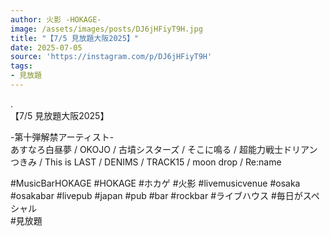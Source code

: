 ```yaml
---
author: 火影 -HOKAGE-
image: /assets/images/posts/DJ6jHFiyT9H.jpg
title: "【7/5 見放題大阪2025】"
date: 2025-07-05
source: 'https://instagram.com/p/DJ6jHFiyT9H'
tags:
- 見放題
---
```

.<br>
【7/5 見放題大阪2025】

-第十弾解禁アーティスト-<br>
あすなろ白昼夢 / OKOJO / 古墳シスターズ / そこに鳴る / 超能力戦士ドリアン<br>
つきみ / This is LAST / DENIMS / TRACK15 / moon drop / Re:name

#MusicBarHOKAGE #HOKAGE #ホカゲ #火影 #livemusicvenue #osaka #osakabar #livepub #japan #pub #bar #rockbar #ライブハウス #毎日がスペシャル<br>
#見放題